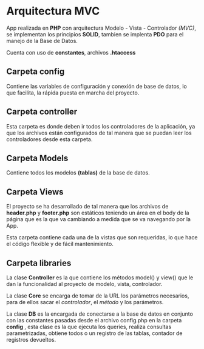 # Arquitectura MVC

App realizada en __PHP__ con arquitectura Modelo - Vista - Controlador *(MVC)*, se implementan los principios __SOLID__, tambien se implenta __PDO__ para el manejo de la Base de Datos.

Cuenta con uso de __constantes__, archivos __.htaccess__

## Carpeta config

Contiene las variables de configuración y conexión de base de datos, lo que facilita, la rápida puesta en marcha del proyecto.

## Carpeta controller

Esta carpeta es donde deben ir todos los controladores de la aplicación, ya que los archivos están configurados de tal manera que se puedan leer los controladores desde esta carpeta.

## Carpeta Models

Contiene todos los modelos __(tablas)__ de la base de datos.

## Carpeta Views

El proyecto se ha desarrollado de tal manera que los archivos de __header.php__ y __footer.php__ son estáticos teniendo un área en el body de la página que es la que va cambiando a medida que se va navegando por la App.

Esta carpeta contiene cada una de la vistas que son requeridas, lo que hace el código flexible y de fácil mantenimiento.

## Carpeta libraries

La clase __Controller__ es la que contiene los métodos model() y view() que le dan la funcionalidad al proyecto de modelo, vista, controlador.

La clase __Core__ se encarga de tomar de la URL los parámetros necesarios, para de ellos sacar el *controlador*, el *método* y los parámetros.

La clase __DB__ es la encargada de conectarse a la base de datos en conjunto con las constantes pasadas desde el archivo config.php en la carpeta __config__ , esta clase es la que ejecuta los queries, realiza consultas parametrizadas, obtiene todos o un registro de las tablas, contador de registros devueltos.
